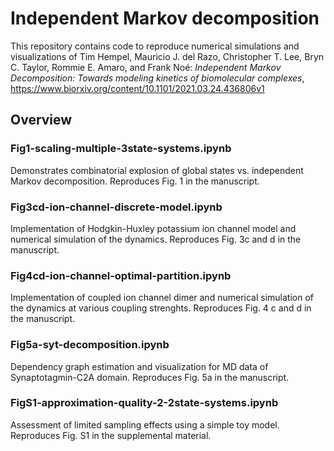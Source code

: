 # Independent Markov decomposition
This repository contains code to reproduce numerical simulations and visualizations of
Tim Hempel, Mauricio J. del Razo, Christopher T. Lee, Bryn C. Taylor, Rommie E. Amaro, and Frank Noé:
*Independent Markov Decomposition: Towards modeling kinetics of biomolecular complexes*,
https://www.biorxiv.org/content/10.1101/2021.03.24.436806v1


## Overview
### Fig1-scaling-multiple-3state-systems.ipynb
Demonstrates combinatorial explosion of global states vs. independent Markov decomposition. Reproduces Fig. 1 in the manuscript.

### Fig3cd-ion-channel-discrete-model.ipynb
Implementation of Hodgkin-Huxley potassium ion channel model and numerical simulation of the dynamics. Reproduces Fig. 3c and d in the manuscript.

### Fig4cd-ion-channel-optimal-partition.ipynb
Implementation of coupled ion channel dimer and numerical simulation of the dynamics at various coupling strenghts. 
Reproduces Fig. 4 c and d in the manuscript.

### Fig5a-syt-decomposition.ipynb
Dependency graph estimation and visualization for MD data of Synaptotagmin-C2A domain. Reproduces Fig. 5a in the manuscript.

### FigS1-approximation-quality-2-2state-systems.ipynb
Assessment of limited sampling effects using a simple toy model. Reproduces Fig. S1 in the supplemental material.

